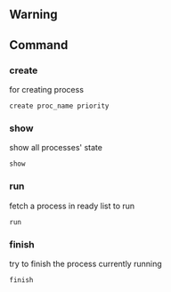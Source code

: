 ## Warning

## Command
### create
for creating process
```
create proc_name priority
```

### show
show all processes' state
```
show
```

### run
fetch a process in ready list to run
```
run
```

### finish
try to finish the process currently running
```
finish
```